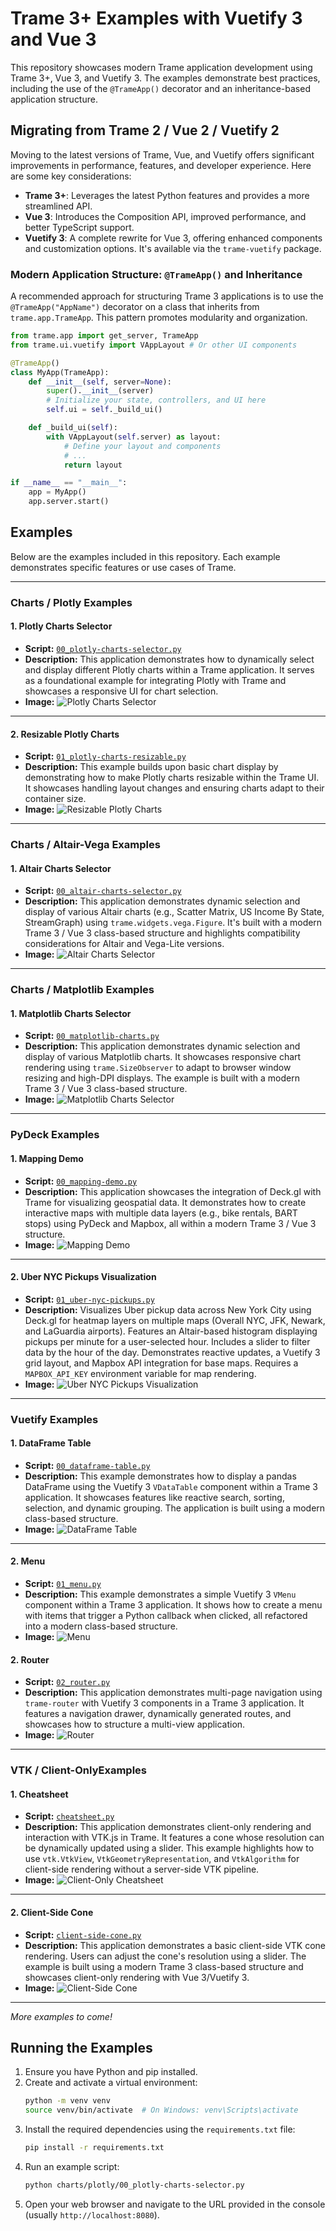 # Trame 3+ Examples with Vuetify 3 and Vue 3

This repository showcases modern Trame application development using Trame 3+, Vue 3, and Vuetify 3. The examples demonstrate best practices, including the use of the `@TrameApp()` decorator and an inheritance-based application structure.

## Migrating from Trame 2 / Vue 2 / Vuetify 2

Moving to the latest versions of Trame, Vue, and Vuetify offers significant improvements in performance, features, and developer experience. Here are some key considerations:

*   **Trame 3+**: Leverages the latest Python features and provides a more streamlined API.
*   **Vue 3**: Introduces the Composition API, improved performance, and better TypeScript support.
*   **Vuetify 3**: A complete rewrite for Vue 3, offering enhanced components and customization options. It's available via the `trame-vuetify` package.

### Modern Application Structure: `@TrameApp()` and Inheritance

A recommended approach for structuring Trame 3 applications is to use the `@TrameApp("AppName")` decorator on a class that inherits from `trame.app.TrameApp`. This pattern promotes modularity and organization.

```python
from trame.app import get_server, TrameApp
from trame.ui.vuetify import VAppLayout # Or other UI components

@TrameApp()
class MyApp(TrameApp):
    def __init__(self, server=None):
        super().__init__(server)
        # Initialize your state, controllers, and UI here
        self.ui = self._build_ui()

    def _build_ui(self):
        with VAppLayout(self.server) as layout:
            # Define your layout and components
            # ...
            return layout

if __name__ == "__main__":
    app = MyApp()
    app.server.start()
```

## Examples

Below are the examples included in this repository. Each example demonstrates specific features or use cases of Trame.

---

### Charts / Plotly Examples

#### 1. Plotly Charts Selector
*   **Script:** [`00_plotly-charts-selector.py`](./charts/plotly/00_plotly-charts-selector.py)
*   **Description:** This application demonstrates how to dynamically select and display different Plotly charts within a Trame application. It serves as a foundational example for integrating Plotly with Trame and showcases a responsive UI for chart selection.
*   **Image:**
    ![Plotly Charts Selector](docs/images/00_plotly-charts-selector.png)

---

#### 2. Resizable Plotly Charts
*   **Script:** [`01_plotly-charts-resizable.py`](./charts/plotly/01_plotly-charts-resizable.py)
*   **Description:** This example builds upon basic chart display by demonstrating how to make Plotly charts resizable within the Trame UI. It showcases handling layout changes and ensuring charts adapt to their container size.
*   **Image:**
    ![Resizable Plotly Charts](docs/images/01_plotly-charts-resizable.png)

---

### Charts / Altair-Vega Examples

#### 1. Altair Charts Selector
*   **Script:** [`00_altair-charts-selector.py`](./charts/altair-vega/00_altair-charts-selector.py)
*   **Description:** This application demonstrates dynamic selection and display of various Altair charts (e.g., Scatter Matrix, US Income By State, StreamGraph) using `trame.widgets.vega.Figure`. It's built with a modern Trame 3 / Vue 3 class-based structure and highlights compatibility considerations for Altair and Vega-Lite versions.
*   **Image:**
    ![Altair Charts Selector](docs/images/00_altair-charts-selector.png)

---

### Charts / Matplotlib Examples

#### 1. Matplotlib Charts Selector
*   **Script:** [`00_matplotlib-charts.py`](./charts/matplotlib/00_matplotlib-charts.py)
*   **Description:** This application demonstrates dynamic selection and display of various Matplotlib charts. It showcases responsive chart rendering using `trame.SizeObserver` to adapt to browser window resizing and high-DPI displays. The example is built with a modern Trame 3 / Vue 3 class-based structure.
*   **Image:**
    ![Matplotlib Charts Selector](docs/images/00_matplotlib-charts.png)

---

### PyDeck Examples

#### 1. Mapping Demo
*   **Script:** [`00_mapping-demo.py`](./pydeck/00_mapping-demo.py)
*   **Description:** This application showcases the integration of Deck.gl with Trame for visualizing geospatial data. It demonstrates how to create interactive maps with multiple data layers (e.g., bike rentals, BART stops) using PyDeck and Mapbox, all within a modern Trame 3 / Vue 3 structure.
*   **Image:**
    ![Mapping Demo](docs/images/00_mapping-demo.png)

---

#### 2. Uber NYC Pickups Visualization
*   **Script:** [`01_uber-nyc-pickups.py`](./pydeck/01_uber-nyc-pickups.py)
*   **Description:** Visualizes Uber pickup data across New York City using Deck.gl for heatmap layers on multiple maps (Overall NYC, JFK, Newark, and LaGuardia airports). Features an Altair-based histogram displaying pickups per minute for a user-selected hour. Includes a slider to filter data by the hour of the day. Demonstrates reactive updates, a Vuetify 3 grid layout, and Mapbox API integration for base maps. Requires a `MAPBOX_API_KEY` environment variable for map rendering.
*   **Image:**
    ![Uber NYC Pickups Visualization](docs/images/01_uber-nyc-pickups.png)

---

### Vuetify Examples

#### 1. DataFrame Table
*   **Script:** [`00_dataframe-table.py`](./vuetify/00_dataframe-table.py)
*   **Description:** This example demonstrates how to display a pandas DataFrame using the Vuetify 3 `VDataTable` component within a Trame 3 application. It showcases features like reactive search, sorting, selection, and dynamic grouping. The application is built using a modern class-based structure.
*   **Image:**
    ![DataFrame Table](docs/images/00_dataframe-table.png)

---

#### 2. Menu
*   **Script:** [`01_menu.py`](./vuetify/01_menu.py)
*   **Description:** This example demonstrates a simple Vuetify 3 `VMenu` component within a Trame 3 application. It shows how to create a menu with items that trigger a Python callback when clicked, all refactored into a modern class-based structure.
*   **Image:**
    ![Menu](docs/images/01_menu.png)

#### 2. Router
*   **Script:** [`02_router.py`](./vuetify/02_router.py)
*   **Description:** This application demonstrates multi-page navigation using `trame-router` with Vuetify 3 components in a Trame 3 application. It features a navigation drawer, dynamically generated routes, and showcases how to structure a multi-view application.
*   **Image:**
    ![Router](docs/images/02_router.png)

---

### VTK / Client-OnlyExamples

#### 1.  Cheatsheet
*   **Script:** [`cheatsheet.py`](./vtk/00_ClientOnly/cheatsheet.py)
*   **Description:** This application demonstrates client-only rendering and interaction with VTK.js in Trame. It features a cone whose resolution can be dynamically updated using a slider. This example highlights how to use `vtk.VtkView`, `VtkGeometryRepresentation`, and `VtkAlgorithm` for client-side rendering without a server-side VTK pipeline.
*   **Image:**
    ![Client-Only Cheatsheet](docs/images/cheatsheet.png)

---

#### 2. Client-Side Cone
*   **Script:** [`client-side-cone.py`](./vtk/00_ClientOnly/client-side-cone.py)
*   **Description:** This application demonstrates a basic client-side VTK cone rendering. Users can adjust the cone's resolution using a slider. The example is built using a modern Trame 3 class-based structure and showcases client-only rendering with Vue 3/Vuetify 3.
*   **Image:**
    ![Client-Side Cone](docs/images/client-side-cone.png)

---

*More examples to come!*

## Running the Examples

1.  Ensure you have Python and pip installed.
2.  Create and activate a virtual environment:
    ```bash
    python -m venv venv
    source venv/bin/activate  # On Windows: venv\Scripts\activate
    ```
3.  Install the required dependencies using the `requirements.txt` file:
    ```bash
    pip install -r requirements.txt
    ```
4.  Run an example script:
    ```bash
    python charts/plotly/00_plotly-charts-selector.py
    ```
5.  Open your web browser and navigate to the URL provided in the console (usually `http://localhost:8080`).

